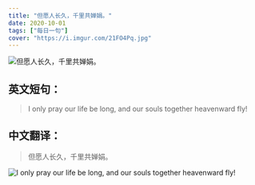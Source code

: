 ```yaml
---
title: "但愿人长久，千里共婵娟。"
date: 2020-10-01
tags: ["每日一句"]
cover: "https://i.imgur.com/21FO4Pq.jpg"
---
```


![但愿人长久，千里共婵娟。](https://i.imgur.com/Zd6jwBO.jpg)

## 英文短句：
> I only pray our life be long, and our souls together heavenward fly!

<!--more-->

## 中文翻译：
> 但愿人长久，千里共婵娟。

![I only pray our life be long, and our souls together heavenward fly!](https://i.imgur.com/RRthq15.jpg)

